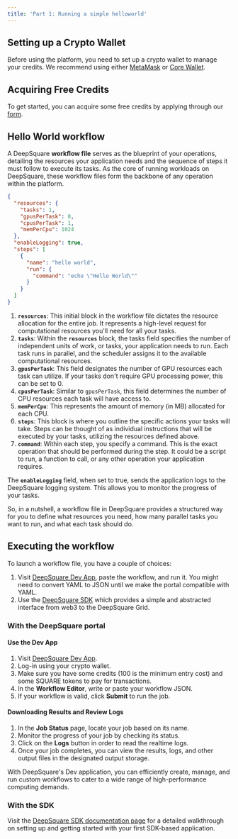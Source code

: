 ```yaml
---
title: 'Part 1: Running a simple helloworld'
---
```


## Setting up a Crypto Wallet

Before using the platform, you need to set up a crypto wallet to manage your credits. We recommend using either [MetaMask](https://support.metamask.io/hc/en-us/articles/360015489531-Getting-started-with-MetaMask) or [Core Wallet](https://chrome.google.com/webstore/detail/core-crypto-wallet-nft-ex/agoakfejjabomempkjlepdflaleeobhb).

## Acquiring Free Credits

To get started, you can acquire some free credits by applying through our [form](https://share-eu1.hsforms.com/18lhtQBNNTVWVRXCm7t-83Aev6gi).

## Hello World workflow

A DeepSquare **workflow file** serves as the blueprint of your operations, detailing the resources your application needs and the sequence of steps it must follow to execute its tasks. As the core of running workloads on DeepSquare, these workflow files form the backbone of any operation within the platform.

```json
{
  "resources": {
    "tasks": 1,
    "gpusPerTask": 0,
    "cpusPerTask": 1,
    "memPerCpu": 1024
  },
  "enableLogging": true,
  "steps": [
    {
      "name": "hello world",
      "run": {
        "command": "echo \"Hello World\""
      }
    }
  ]
}
```

1. **`resources`**: This initial block in the workflow file dictates the resource allocation for the entire job. It represents a high-level request for computational resources you'll need for all your tasks.
2. **`tasks`**: Within the **`resources`** block, the tasks field specifies the number of independent units of work, or tasks, your application needs to run. Each task runs in parallel, and the scheduler assigns it to the available computational resources.
3. **`gpusPerTask`**: This field designates the number of GPU resources each task can utilize. If your tasks don't require GPU processing power, this can be set to 0.
4. **`cpusPerTask`**: Similar to `gpusPerTask`, this field determines the number of CPU resources each task will have access to.
5. **`memPerCpu`**: This represents the amount of memory (in MB) allocated for each CPU.
6. **`steps`**: This block is where you outline the specific actions your tasks will take. Steps can be thought of as individual instructions that will be executed by your tasks, utilizing the resources defined above.
7. **`command`**: Within each step, you specify a command. This is the exact operation that should be performed during the step. It could be a script to run, a function to call, or any other operation your application requires.

The **`enableLogging`** field, when set to true, sends the application logs to the DeepSquare logging system. This allows you to monitor the progress of your tasks.

So, in a nutshell, a workflow file in DeepSquare provides a structured way for you to define what resources you need, how many parallel tasks you want to run, and what each task should do.

## Executing the workflow

To launch a workflow file, you have a couple of choices:

1. Visit [DeepSquare Dev App](https://app.deepsquare.run/sandbox), paste the workflow, and run it. You might need to convert YAML to JSON until we make the portal compatible with YAML.
2. Use the [DeepSquare SDK](https://www.npmjs.com/package/@deepsquare/deepsquare-client) which provides a simple and abstracted interface from web3 to the DeepSquare Grid.

### With the DeepSquare portal

#### Use the Dev App

1. Visit [DeepSquare Dev App](https://app.deepsquare.run/sandbox).
2. Log-in using your crypto wallet.
3. Make sure you have some credits (100 is the minimum entry cost) and some SQUARE tokens to pay for transactions.
4. In the **Workflow Editor**, write or paste your workflow JSON.
5. If your workflow is valid, click **Submit** to run the job.

#### Downloading Results and Review Logs

1. In the **Job Status** page, locate your job based on its name.
2. Monitor the progress of your job by checking its status.
3. Click on the **Logs** button in order to read the realtime logs.
4. Once your job completes, you can view the results, logs, and other output files in the designated output storage.

With DeepSquare's Dev application, you can efficiently create, manage, and run custom workflows to cater to a wide range of high-performance computing demands.

### With the SDK

Visit the [DeepSquare SDK documentation page](https://www.npmjs.com/package/@deepsquare/deepsquare-client) for a detailed walkthrough on setting up and getting started with your first SDK-based application.
